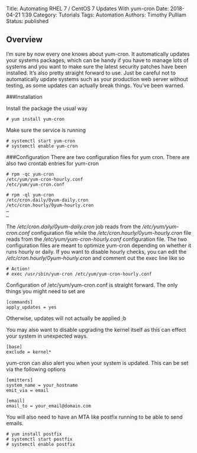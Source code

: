 Title: Automating RHEL 7 / CentOS 7 Updates With yum-cron
Date: 2018-04-21 1:39
Category: Tutorials
Tags: Automation
Authors: Timothy Pulliam
Status: published

## Overview

I’m sure by now every one knows about yum-cron. It automatically updates your systems packages, which can be handy if you have to manage lots of systems and you want to make sure the latest security patches have been installed. It’s also pretty straight forward to use. Just be careful not to automatically update systems such as your production web server without testing, as some updates can actually break things. You’ve been warned.

###Installation

Install the package the usual way

    # yum install yum-cron

Make sure the service is running

    # systemctl start yum-cron
    # systemctl enable yum-cron

###Configuration
There are two configuration files for yum cron. There are also two crontab entries for yum-cron

    # rpm -qc yum-cron
    /etc/yum/yum-cron-hourly.conf
    /etc/yum/yum-cron.conf

    # rpm -ql yum-cron
    /etc/cron.daily/0yum-daily.cron
    /etc/cron.hourly/0yum-hourly.cron
    …
    …

The */etc/cron.daily/0yum-daily.cron* job reads from the */etc/yum/yum-cron.conf* configuration file while the */etc/cron.hourly/0yum-hourly.cron* file reads from the */etc/yum/yum-cron-hourly.conf* configuration file. The two configuration files are meant to optimize yum-cron depending on whether it runs hourly or daily. If you want to disable hourly checks, you can edit the */etc/cron.hourly/0yum-hourly.cron* and comment out the exec line like so

    # Action!
    # exec /usr/sbin/yum-cron /etc/yum/yum-cron-hourly.conf

Configuration of /etc/yum/yum-cron.conf is straight forward. The only things you might need to set are

```
[commands]
apply_updates = yes
```

Otherwise, updates will not actually be applied ;b

You may also want to disable upgrading the kernel itself as this can effect your system in unexpected ways.

```
[base]
exclude = kernel*
```

yum-cron can also alert you when your system is updated. This can be set via the following options

```
[emitters]
system_name = your_hostname
emit_via = email

[email]
email_to = your_email@domain.com
```

You will also need to have an MTA like postfix running to be able to send emails.

```
# yum install postfix
# systemctl start postfix
# systemctl enable postfix
```
